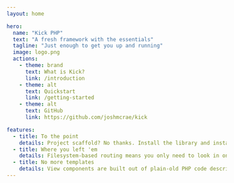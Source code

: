 ```yaml
---
layout: home

hero:
  name: "Kick PHP"
  text: "A fresh framework with the essentials"
  tagline: "Just enough to get you up and running"
  image: logo.png
  actions:
    - theme: brand
      text: What is Kick?
      link: /introduction
    - theme: alt
      text: Quickstart
      link: /getting-started
    - theme: alt
      text: GitHub
      link: https://github.com/joshmcrae/kick

features:
  - title: To the point
    details: Project scaffold? No thanks. Install the library and instantiate the application class to get going.
  - title: Where you left 'em
    details: Filesystem-based routing means you only need to look in one place to find and create your routes.
  - title: No more templates
    details: View components are built out of plain-old PHP code describing the structure of your app's HTML.
---
```


